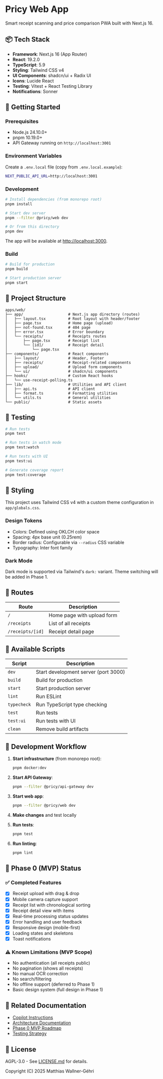 # Pricy Web App

Smart receipt scanning and price comparison PWA built with Next.js 16.

## 📦 Tech Stack

- **Framework**: Next.js 16 (App Router)
- **React**: 19.2.0
- **TypeScript**: 5.9
- **Styling**: Tailwind CSS v4
- **UI Components**: shadcn/ui + Radix UI
- **Icons**: Lucide React
- **Testing**: Vitest + React Testing Library
- **Notifications**: Sonner

## 🚀 Getting Started

### Prerequisites

- Node.js 24.10.0+
- pnpm 10.19.0+
- API Gateway running on `http://localhost:3001`

### Environment Variables

Create a `.env.local` file (copy from `.env.local.example`):

```bash
NEXT_PUBLIC_API_URL=http://localhost:3001
```

### Development

```bash
# Install dependencies (from monorepo root)
pnpm install

# Start dev server
pnpm --filter @pricy/web dev

# Or from this directory
pnpm dev
```

The app will be available at [http://localhost:3000](http://localhost:3000).

### Build

```bash
# Build for production
pnpm build

# Start production server
pnpm start
```

## 📁 Project Structure

```
apps/web/
├── app/                    # Next.js app directory (routes)
│   ├── layout.tsx          # Root layout with header/footer
│   ├── page.tsx            # Home page (upload)
│   ├── not-found.tsx       # 404 page
│   ├── error.tsx           # Error boundary
│   └── receipts/           # Receipts routes
│       ├── page.tsx        # Receipt list
│       └── [id]/           # Receipt detail
│           └── page.tsx
├── components/             # React components
│   ├── layout/             # Header, Footer
│   ├── receipts/           # Receipt-related components
│   ├── upload/             # Upload form components
│   └── ui/                 # shadcn/ui components
├── hooks/                  # Custom React hooks
│   └── use-receipt-polling.ts
├── lib/                    # Utilities and API client
│   ├── api.ts              # API client
│   ├── format.ts           # Formatting utilities
│   └── utils.ts            # General utilities
└── public/                 # Static assets
```

## 🧪 Testing

```bash
# Run tests
pnpm test

# Run tests in watch mode
pnpm test:watch

# Run tests with UI
pnpm test:ui

# Generate coverage report
pnpm test:coverage
```

## 🎨 Styling

This project uses Tailwind CSS v4 with a custom theme configuration in `app/globals.css`.

### Design Tokens

- Colors: Defined using OKLCH color space
- Spacing: 4px base unit (0.25rem)
- Border radius: Configurable via `--radius` CSS variable
- Typography: Inter font family

### Dark Mode

Dark mode is supported via Tailwind's `dark:` variant. Theme switching will be added in Phase 1.

## 📱 Routes

| Route            | Description                |
| ---------------- | -------------------------- |
| `/`              | Home page with upload form |
| `/receipts`      | List of all receipts       |
| `/receipts/[id]` | Receipt detail page        |

## 🔧 Available Scripts

| Script      | Description                          |
| ----------- | ------------------------------------ |
| `dev`       | Start development server (port 3000) |
| `build`     | Build for production                 |
| `start`     | Start production server              |
| `lint`      | Run ESLint                           |
| `typecheck` | Run TypeScript type checking         |
| `test`      | Run tests                            |
| `test:ui`   | Run tests with UI                    |
| `clean`     | Remove build artifacts               |

## 🚦 Development Workflow

1. **Start infrastructure** (from monorepo root):

   ```bash
   pnpm docker:dev
   ```

2. **Start API Gateway**:

   ```bash
   pnpm --filter @pricy/api-gateway dev
   ```

3. **Start web app**:

   ```bash
   pnpm --filter @pricy/web dev
   ```

4. **Make changes** and test locally

5. **Run tests**:

   ```bash
   pnpm test
   ```

6. **Run linting**:
   ```bash
   pnpm lint
   ```

## 🎯 Phase 0 (MVP) Status

### ✅ Completed Features

- [x] Receipt upload with drag & drop
- [x] Mobile camera capture support
- [x] Receipt list with chronological sorting
- [x] Receipt detail view with items
- [x] Real-time processing status updates
- [x] Error handling and user feedback
- [x] Responsive design (mobile-first)
- [x] Loading states and skeletons
- [x] Toast notifications

### ⚠️ Known Limitations (MVP Scope)

- No authentication (all receipts public)
- No pagination (shows all receipts)
- No manual OCR correction
- No search/filtering
- No offline support (deferred to Phase 1)
- Basic design system (full design in Phase 1)

## 🔗 Related Documentation

- [Copilot Instructions](../../.github/copilot-instructions.md)
- [Architecture Documentation](../../docs/architecture.md)
- [Phase 0 MVP Roadmap](../../docs/phases/phase-0-mvp/)
- [Testing Strategy](../../docs/guides/testing-strategy.md)

## 📄 License

AGPL-3.0 - See [LICENSE.md](../../LICENSE.md) for details.

Copyright (C) 2025 Matthias Wallner-Géhri
